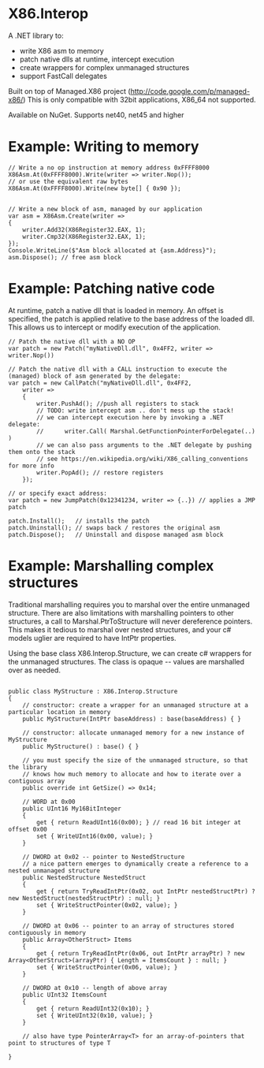 # X86.Interop
A .NET library to:
- write X86 asm to memory
- patch native dlls at runtime, intercept execution
- create wrappers for complex unmanaged structures
- support FastCall delegates

Built on top of Managed.X86 project (http://code.google.com/p/managed-x86/) 
This is only compatible with 32bit applications, X86_64 not supported.
 
Available on NuGet. Supports net40, net45 and higher

# Example: Writing to memory
```
// Write a no op instruction at memory address 0xFFFF8000
X86Asm.At(0xFFFF8000).Write(writer => writer.Nop());
// or use the equivalent raw bytes
X86Asm.At(0xFFFF8000).Write(new byte[] { 0x90 });


// Write a new block of asm, managed by our application
var asm = X86Asm.Create(writer =>
{
	writer.Add32(X86Register32.EAX, 1);
	writer.Cmp32(X86Register32.EAX, 1);
});
Console.WriteLine($"Asm block allocated at {asm.Address}");
asm.Dispose(); // free asm block

```

# Example: Patching native code
At runtime, patch a native dll that is loaded in memory. An offset is specified, the patch is applied relative to the base address of the loaded dll.
This allows us to intercept or modify execution of the application.
```
// Patch the native dll with a NO OP
var patch = new Patch("myNativeDll.dll", 0x4FF2, writer => writer.Nop())

// Patch the native dll with a CALL instruction to execute the (managed) block of asm generated by the delegate:
var patch = new CallPatch("myNativeDll.dll", 0x4FF2,
	writer =>
	{
		writer.PushAd(); //push all registers to stack
		// TODO: write intercept asm .. don't mess up the stack!
		// we can intercept execution here by invoking a .NET delegate:
		//		writer.Call( Marshal.GetFunctionPointerForDelegate(..) )
		// we can also pass arguments to the .NET delegate by pushing them onto the stack
		// see https://en.wikipedia.org/wiki/X86_calling_conventions for more info
		writer.PopAd(); // restore registers
	});

// or specify exact address:
var patch = new JumpPatch(0x12341234, writer => {..}) // applies a JMP patch

patch.Install();   // installs the patch
patch.Uninstall(); // swaps back / restores the original asm
patch.Dispose();   // Uninstall and dispose managed asm block
```


# Example: Marshalling complex structures

Traditional marshalling requires you to marshal over the entire unmanaged structure. There are also limitations with marshalling pointers to other structures, a call to Marshal.PtrToStructure will never dereference pointers.
This makes it tedious to marshal over nested structures, and your c# models uglier are required to have IntPtr properties.

Using the base class X86.Interop.Structure, we can create c# wrappers for the unmanaged structures. The class is opaque -- values are marshalled over as needed.

```

public class MyStructure : X86.Interop.Structure
{
	// constructor: create a wrapper for an unmanaged structure at a particular location in memory
	public MyStructure(IntPtr baseAddress) : base(baseAddress) { }

	// constructor: allocate unmanaged memory for a new instance of MyStructure
	public MyStructure() : base() { }
	
	// you must specify the size of the unmanaged structure, so that the library
	// knows how much memory to allocate and how to iterate over a contiguous array
	public override int GetSize() => 0x14;

	// WORD at 0x00
	public UInt16 My16BitInteger
	{
		get { return ReadUInt16(0x00); } // read 16 bit integer at offset 0x00
		set { WriteUInt16(0x00, value); }
	}

	// DWORD at 0x02 -- pointer to NestedStructure
	// a nice pattern emerges to dynamically create a reference to a nested unmanaged structure
	public NestedStructure NestedStruct
	{
		get { return TryReadIntPtr(0x02, out IntPtr nestedStructPtr) ? new NestedStruct(nestedStructPtr) : null; }
		set { WriteStructPointer(0x02, value); }
	}

	// DWORD at 0x06 -- pointer to an array of structures stored contiguously in memory
	public Array<OtherStruct> Items
	{
		get { return TryReadIntPtr(0x06, out IntPtr arrayPtr) ? new Array<OtherStruct>(arrayPtr) { Length = ItemsCount } : null; }
		set { WriteStructPointer(0x06, value); }
	}

	// DWORD at 0x10 -- length of above array
	public UInt32 ItemsCount
	{
		get { return ReadUInt32(0x10); }
		set { WriteUInt32(0x10, value); }
	}

	// also have type PointerArray<T> for an array-of-pointers that point to structures of type T

}

```